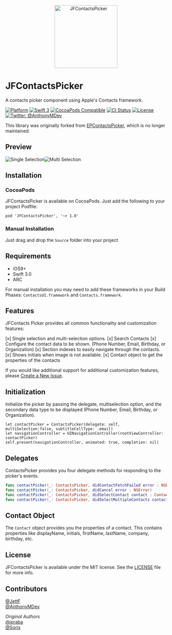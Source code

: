 <p align="center" >
  <img src="Logo.jpg" alt="JFContactsPicker" title="JFContactsPicker" width="196">
</p>

# JFContactsPicker
A contacts picker component using Apple's Contacts framework.

[![Platform](https://img.shields.io/cocoapods/p/JFContactsPicker.svg?style=flat)](http://cocoapods.org/pods/JFContactsPicker)
[![Swift 3](https://img.shields.io/badge/Swift-3.0-orange.svg?style=flat)](https://developer.apple.com/swift/)
[![CocoaPods Compatible](https://img.shields.io/cocoapods/v/JFContactsPicker.svg?style=flat)](http://cocoadocs.org/docsets/JFContactsPicker)
[![CI Status](https://travis-ci.org/jettf/JFContactsPicker.svg?branch=master)](https://travis-ci.org/jettf/JFContactsPicker)
[![License](https://img.shields.io/cocoapods/l/Ouroboros.svg?style=flat)](https://github.com/jettf/JFContactsPicker/blob/master/LICENSE)
[![Twitter: @AnthonyMDev](https://img.shields.io/badge/contact-@AnthonyMDev-blue.svg?style=flat)](https://twitter.com/AnthonyMDev)

This library was originally forked from [EPContactsPicker](https://github.com/ipraba/EPContactsPicker), which is no longer maintained.

## Preview
![Single Selection](https://raw.githubusercontent.com/jettf/JFContactsPicker/master/Screenshots/Screen1.png)![Multi Selection](https://raw.githubusercontent.com/jettf/JFContactsPicker/master/Screenshots/Screen2.png)

## Installation

### CocoaPods
JFContactsPicker is available on CocoaPods. Just add the following to your project Podfile:

`pod 'JFContactsPicker', '~> 1.0'`

### Manual Installation

Just drag and drop the `Source` folder into your project

## Requirements

* iOS9+
* Swift 3.0
* ARC

For manual installation you may need to add these frameworks in your Build Phases:
`ContactsUI.framework` and `Contacts.framework`.

## Features

JFContacts Picker provides all common functionality and customization features:

[x] Single selection and multi-selection options.
[x] Search Contacts
[x] Configure the contact data to be shown. (Phone Number, Email, Birthday, or Organization)
[x] Section indexes to easily navigate through the contacts.
[x] Shows initials when image is not available.
[x] Contact object to get the properties of the contacts

If you would like additional support for additional customization features, please [Create a New Issue](https://github.com/JettF/JFContactsPicker/issues/new). 

## Initialization

Initialize the picker by passing the delegate, multiselection option, and the secondary data type to be displayed (Phone Number, Email, Birthday, or Organization). 

    let contactPicker = ContactsPicker(delegate: self, multiSelection:false, subtitleCellType: .email)
    let navigationController = UINavigationController(rootViewController: contactPicker)
    self.present(navigationController, animated: true, completion: nil)

## Delegates

ContactsPicker provides you four delegate methods for responding to the picker's events.

```swift
func contactPicker(_: ContactsPicker, didContactFetchFailed error : NSError)
func contactPicker(_: ContactsPicker, didCancel error : NSError)
func contactPicker(_: ContactsPicker, didSelectContact contact : Contact)
func contactPicker(_: ContactsPicker, didSelectMultipleContacts contacts : [Contact])
```

## Contact Object

The `Contact` object provides you the properties of a contact. This contains properties like displayName, initials, firstName, lastName, company, birthday, etc.

## License

JFContactsPicker is available under the MIT license. See the [LICENSE](https://github.com/jettf/JFContactsPicker/blob/master/LICENSE) file for more info.

## Contributors

[@JettF](https://github.com/JettF)  
[@AnthonyMDev](https://github.com/AnthonyMDev)  

*Original Authors*  
[@ipraba](https://github.com/ipraba)  
[@Sorix](https://github.com/Sorix)
